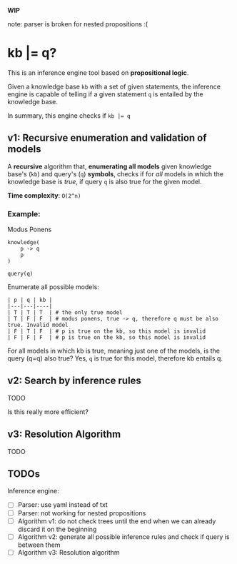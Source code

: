 **WIP**

note: parser is broken for nested propositions :(

# kb |= q?

This is an inference engine tool based on **propositional logic**.

Given a knowledge base `kb` with a set of given statements, the inference engine is capable of
telling if a given statement `q` is entailed by the knowledge base.

In summary, this engine checks if `kb |= q`

## v1: Recursive enumeration and validation of models

A **recursive** algorithm that, **enumerating all models** given knowledge base's (`kb`) and query's (`q`) **symbols**,
checks if for _all_ models in which the knowledge base is _true_, if query `q` is also true for the given model.

**Time complexity**: `O(2^n)`

### Example:

Modus Ponens

```
knowledge(
    p -> q
    p
)

query(q)
```

Enumerate all possible models:

```
| p | q | kb |
|---|---|----|
| T | T | T  | # the only true model
| T | F | F  | # modus ponens, true -> q, therefore q must be also true. Invalid model
| F | T | F  | # p is true on the kb, so this model is invalid
| F | F | F  | # p is true on the kb, so this model is invalid
```

For all models in which kb is true, meaning just one of the models, is the query (q=q) also true?
Yes, `q` is true for this model, therefore kb entails q.

## v2: Search by inference rules

TODO

Is this really more efficient?

## v3: Resolution Algorithm

TODO

## TODOs

Inference engine:

- [ ] Parser: use yaml instead of txt
- [ ] Parser: not working for nested propositions
- [ ] Algorithm v1: do not check trees until the end when we can already discard it on the beginning
- [ ] Algorithm v2: generate all possible inference rules and check if query is between them
- [ ] Algorithm v3: Resolution algorithm
